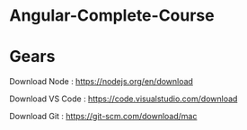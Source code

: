 # Angular-Complete-Course

# Gears

Download Node : https://nodejs.org/en/download

Download VS Code : https://code.visualstudio.com/download

Download Git : https://git-scm.com/download/mac